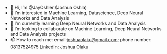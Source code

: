 - 👋 Hi, I’m @JayOshler (Joshua Oshla)
- 👀 I’m interested in Machine Learning, Datascience, Deep Neural Networks and Data Analysis
- 🌱 I’m currently learning Deep Neural Networks and Data Analysis
- 💞️ I’m looking to collaborate on Machine Learning, Deep Neural Networks and Data Analysis projects
- 📫 How to reach me: email:joshuaolaku@gmail.com; phone number: 08137524975 LinkedIn: Joshua Olaku

<!---
JayOshler/JayOshler is a ✨ special ✨ repository because its `README.md` (this file) appears on your GitHub profile.
You can click the Preview link to take a look at your changes.
--->
